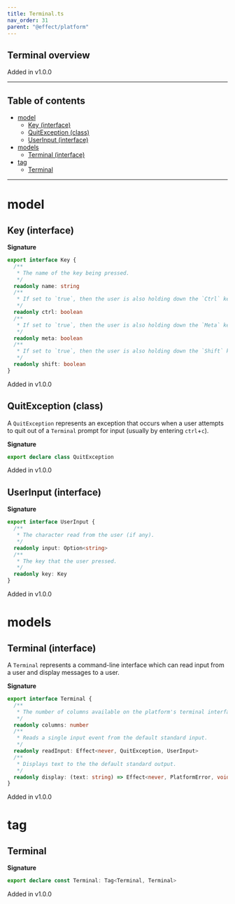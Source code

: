 ```yaml
---
title: Terminal.ts
nav_order: 31
parent: "@effect/platform"
---
```


## Terminal overview

Added in v1.0.0

---

<h2 class="text-delta">Table of contents</h2>

- [model](#model)
  - [Key (interface)](#key-interface)
  - [QuitException (class)](#quitexception-class)
  - [UserInput (interface)](#userinput-interface)
- [models](#models)
  - [Terminal (interface)](#terminal-interface)
- [tag](#tag)
  - [Terminal](#terminal)

---

# model

## Key (interface)

**Signature**

```ts
export interface Key {
  /**
   * The name of the key being pressed.
   */
  readonly name: string
  /**
   * If set to `true`, then the user is also holding down the `Ctrl` key.
   */
  readonly ctrl: boolean
  /**
   * If set to `true`, then the user is also holding down the `Meta` key.
   */
  readonly meta: boolean
  /**
   * If set to `true`, then the user is also holding down the `Shift` key.
   */
  readonly shift: boolean
}
```

Added in v1.0.0

## QuitException (class)

A `QuitException` represents an exception that occurs when a user attempts to
quit out of a `Terminal` prompt for input (usually by entering `ctrl`+`c`).

**Signature**

```ts
export declare class QuitException
```

Added in v1.0.0

## UserInput (interface)

**Signature**

```ts
export interface UserInput {
  /**
   * The character read from the user (if any).
   */
  readonly input: Option<string>
  /**
   * The key that the user pressed.
   */
  readonly key: Key
}
```

Added in v1.0.0

# models

## Terminal (interface)

A `Terminal` represents a command-line interface which can read input from a
user and display messages to a user.

**Signature**

```ts
export interface Terminal {
  /**
   * The number of columns available on the platform's terminal interface.
   */
  readonly columns: number
  /**
   * Reads a single input event from the default standard input.
   */
  readonly readInput: Effect<never, QuitException, UserInput>
  /**
   * Displays text to the the default standard output.
   */
  readonly display: (text: string) => Effect<never, PlatformError, void>
}
```

Added in v1.0.0

# tag

## Terminal

**Signature**

```ts
export declare const Terminal: Tag<Terminal, Terminal>
```

Added in v1.0.0
